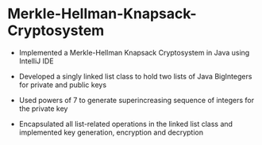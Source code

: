 # Merkle-Hellman-Knapsack-Cryptosystem

- Implemented a Merkle-Hellman Knapsack Cryptosystem in Java using IntelliJ IDE

- Developed a singly linked list class to hold two lists of Java BigIntegers for private and public keys

- Used powers of 7 to generate superincreasing sequence of integers for the private key

- Encapsulated all list-related operations in the linked list class and implemented key generation, encryption and decryption
